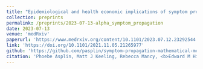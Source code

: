 ```yaml
---
title: "Epidemiological and health economic implications of symptom propagation in respiratory pathogens: A mathematical modelling investigation"
collection: preprints
permalink: /preprints/2023-07-13-alpha_symptom_propagation
date: 2023-07-13
venue: 'medRxiv'
paperurl: 'https://www.medrxiv.org/content/10.1101/2023.07.12.23292544.full.pdf'
link: 'https://doi.org/10.1101/2021.11.05.21265977'
github: 'https://github.com/pasplin/symptom-propagation-mathematical-modelling'
citation: 'Phoebe Asplin, Matt J Keeling, Rebecca Mancy, <b>Edward M Hill</b>. (2023). &quot;Epidemiological and health economic implications of symptom propagation in respiratory pathogens: A mathematical modelling investigation.&quot; <i>medRxiv</i>. doi:10.1101/2023.07.12.23292544.'
---
```

